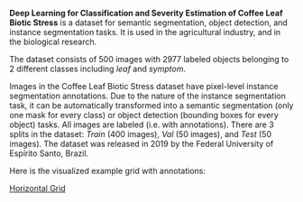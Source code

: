 **Deep Learning for Classification and Severity Estimation of Coffee Leaf Biotic Stress** is a dataset for semantic segmentation, object detection, and instance segmentation tasks. It is used in the agricultural industry, and in the biological research.

The dataset consists of 500 images with 2977 labeled objects belonging to 2 different classes including *leaf* and *symptom*.

Images in the Coffee Leaf Biotic Stress dataset have pixel-level instance segmentation annotations. Due to the nature of the instance segmentation task, it can be automatically transformed into a semantic segmentation (only one mask for every class) or object detection (bounding boxes for every object) tasks. All images are labeled (i.e. with annotations). There are 3 splits in the dataset: *Train* (400 images), *Val* (50 images), and *Test* (50 images). The dataset was released in 2019 by the Federal University of Espírito Santo, Brazil.

Here is the visualized example grid with annotations:

[Horizontal Grid](https://github.com/dataset-ninja/coffee-leaf-biotic-stress/raw/main/visualizations/horizontal_grid.webm)

